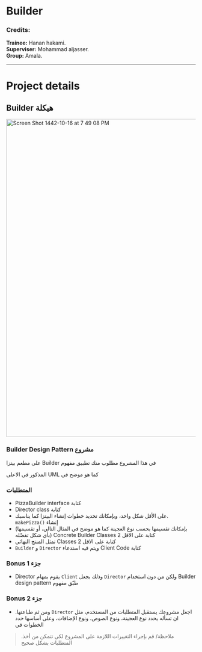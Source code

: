 # Builder
### Credits:
**Trainee:** Hanan hakami.
<br/>
**Superviser:** Mohammad aljasser.
<br/>
**Group:** Amala.

---
# Project details
## Builder هيكلة 

<img width="845" alt="Screen Shot 1442-10-16 at 7 49 08 PM" src="https://user-images.githubusercontent.com/82456787/120017012-00b64900-bfee-11eb-9e65-7fc00699d8b1.png">



### Builder Design Pattern مشروع 

على مطعم بيتزا  Builder في هذا المشروع مطلوب منك تطبيق مفهوم

المذكور في الاعلى UML كما هو موضح في


### المتطلبات

- PizzaBuilder interface كتابة
- Director class كتابة
- على الأقل شكل واحد، وبإمكانك تحديد خطوات إنشاء البيتزا كما يناسبك. `makePizza()` إنشاء
- (بإمكانك تقسيمها بحسب نوع العجينة كما هو موضح في المثال التالي، أو تقسيمها بأي شكل تفضّله)  Concrete Builder Classes 2 كتابة على الاقل
- تمثل المنتج النهائي Classes 2 كتابة على الاقل 
- `Builder` و `Director` ويتم فيه استدعاء Client Code كتابة


### Bonus 1 جزء
-  Director يقوم بمهام `Client` وذلك بجعل `Director` ولكن من دون استخدام Builder design pattern طبّق مفهوم

### Bonus 2 جزء
- .ومن ثم طباعتها `Director` اجعل مشروعك يستقبل المتطلبات من المستخدم، مثل ان تسأله يحدد نوع العجينة، ونوع الصوص، ونوع الإضافات، وعلى أساسها حدد الخطوات في

> .ملاحظة/ قم بإجراء التغييرات اللازمة على المشروع لكي تتمكن من أخذ المتطلبات بشكل صحيح

